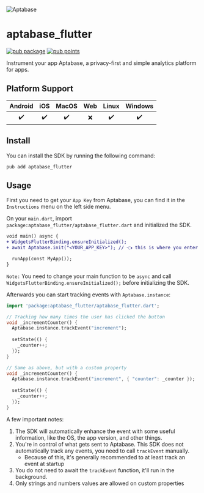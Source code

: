 ![Aptabase](https://aptabase.com/og.png)

# aptabase_flutter

[![pub package](https://img.shields.io/pub/v/aptabase_flutter.svg)](https://pub.dev/packages/aptabase_flutter)
[![pub points](https://img.shields.io/pub/points/aptabase_flutter?color=2E8B57&label=pub%20points)](https://pub.dev/packages/aptabase_flutter/score)

Instrument your app Aptabase, a privacy-first and simple analytics platform for apps.

## Platform Support

| Android | iOS | MacOS | Web | Linux | Windows |
| :-----: | :-: | :---: | :-: | :---: | :-----: |
|   ✔️    | ✔️  |  ✔️   | ❌  |  ✔️   |   ✔️    |

## Install

You can install the SDK by running the following command:

```shell
pub add aptabase_flutter
```

## Usage

First you need to get your `App Key` from Aptabase, you can find it in the `Instructions` menu on the left side menu.

On your `main.dart`, import `package:aptabase_flutter/aptabase_flutter.dart` and initialized the SDK.

```diff
void main() async {
+ WidgetsFlutterBinding.ensureInitialized();
+ await Aptabase.init("<YOUR_APP_KEY>"); // 👈 this is where you enter your App Key

  runApp(const MyApp());
}
```

`Note:` You need to change your main function to be `async` and call `WidgetsFlutterBinding.ensureInitialized();` before initializing the SDK.

Afterwards you can start tracking events with `Aptabase.instance`:

```dart
import 'package:aptabase_flutter/aptabase_flutter.dart';

// Tracking how many times the user has clicked the button
void _incrementCounter() {
  Aptabase.instance.trackEvent("increment"); 
  
  setState(() {
    _counter++;
  });
}

// Same as above, but with a custom property
void _incrementCounter() {
  Aptabase.instance.trackEvent("increment", { "counter": _counter });
  
  setState(() {
    _counter++;
  });
}
```

A few important notes:

1. The SDK will automatically enhance the event with some useful information, like the OS, the app version, and other things.
2. You're in control of what gets sent to Aptabase. This SDK does not automatically track any events, you need to call `trackEvent` manually.
    - Because of this, it's generally recommended to at least track an event at startup
3. You do not need to await the `trackEvent` function, it'll run in the background.
3. Only strings and numbers values are allowed on custom properties
